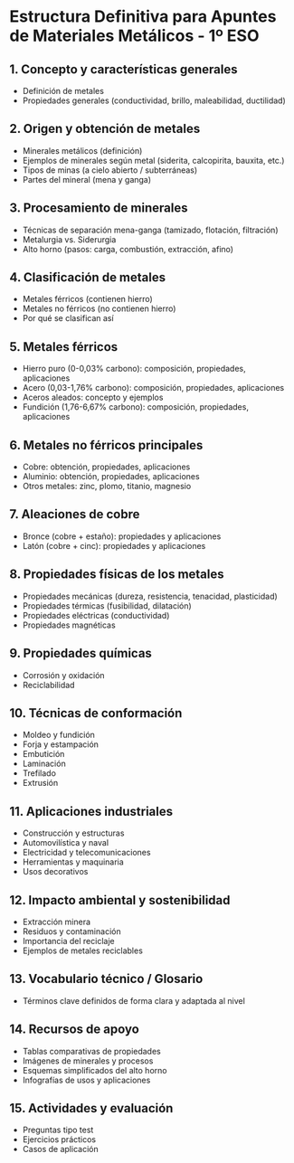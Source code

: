 # Estructura Definitiva para Apuntes de Materiales Metálicos - 1º ESO

## 1. Concepto y características generales
- Definición de metales
- Propiedades generales (conductividad, brillo, maleabilidad, ductilidad)

## 2. Origen y obtención de metales
- Minerales metálicos (definición)
- Ejemplos de minerales según metal (siderita, calcopirita, bauxita, etc.)
- Tipos de minas (a cielo abierto / subterráneas)
- Partes del mineral (mena y ganga)

## 3. Procesamiento de minerales
- Técnicas de separación mena-ganga (tamizado, flotación, filtración)
- Metalurgia vs. Siderurgia
- Alto horno (pasos: carga, combustión, extracción, afino)

## 4. Clasificación de metales
- Metales férricos (contienen hierro)
- Metales no férricos (no contienen hierro)
- Por qué se clasifican así

## 5. Metales férricos
- Hierro puro (0-0,03% carbono): composición, propiedades, aplicaciones
- Acero (0,03-1,76% carbono): composición, propiedades, aplicaciones
- Aceros aleados: concepto y ejemplos
- Fundición (1,76-6,67% carbono): composición, propiedades, aplicaciones

## 6. Metales no férricos principales
- Cobre: obtención, propiedades, aplicaciones
- Aluminio: obtención, propiedades, aplicaciones
- Otros metales: zinc, plomo, titanio, magnesio

## 7. Aleaciones de cobre
- Bronce (cobre + estaño): propiedades y aplicaciones
- Latón (cobre + cinc): propiedades y aplicaciones

## 8. Propiedades físicas de los metales
- Propiedades mecánicas (dureza, resistencia, tenacidad, plasticidad)
- Propiedades térmicas (fusibilidad, dilatación)
- Propiedades eléctricas (conductividad)
- Propiedades magnéticas

## 9. Propiedades químicas
- Corrosión y oxidación
- Reciclabilidad

## 10. Técnicas de conformación
- Moldeo y fundición
- Forja y estampación
- Embutición
- Laminación
- Trefilado
- Extrusión

## 11. Aplicaciones industriales
- Construcción y estructuras
- Automovilística y naval
- Electricidad y telecomunicaciones
- Herramientas y maquinaria
- Usos decorativos

## 12. Impacto ambiental y sostenibilidad
- Extracción minera
- Residuos y contaminación
- Importancia del reciclaje
- Ejemplos de metales reciclables

## 13. Vocabulario técnico / Glosario
- Términos clave definidos de forma clara y adaptada al nivel

## 14. Recursos de apoyo
- Tablas comparativas de propiedades
- Imágenes de minerales y procesos
- Esquemas simplificados del alto horno
- Infografías de usos y aplicaciones

## 15. Actividades y evaluación
- Preguntas tipo test
- Ejercicios prácticos
- Casos de aplicación
